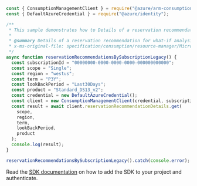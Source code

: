 ```javascript
const { ConsumptionManagementClient } = require("@azure/arm-consumption");
const { DefaultAzureCredential } = require("@azure/identity");

/**
 * This sample demonstrates how to Details of a reservation recommendation for what-if analysis of reserved instances.
 *
 * @summary Details of a reservation recommendation for what-if analysis of reserved instances.
 * x-ms-original-file: specification/consumption/resource-manager/Microsoft.Consumption/stable/2021-10-01/examples/ReservationRecommendationDetailsBySubscription.json
 */
async function reservationRecommendationsBySubscriptionLegacy() {
  const subscriptionId = "00000000-0000-0000-0000-000000000000";
  const scope = "Single";
  const region = "westus";
  const term = "P3Y";
  const lookBackPeriod = "Last30Days";
  const product = "Standard_DS13_v2";
  const credential = new DefaultAzureCredential();
  const client = new ConsumptionManagementClient(credential, subscriptionId);
  const result = await client.reservationRecommendationDetails.get(
    scope,
    region,
    term,
    lookBackPeriod,
    product
  );
  console.log(result);
}

reservationRecommendationsBySubscriptionLegacy().catch(console.error);
```

Read the [SDK documentation](https://github.com/Azure/azure-sdk-for-js/blob/%40azure%2Farm-consumption_9.0.1/sdk/consumption/arm-consumption/README.md) on how to add the SDK to your project and authenticate.
